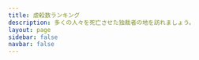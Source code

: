 ```yaml
---
title: 虐殺数ランキング
description: 多くの人々を死亡させた独裁者の地を訪れましょう。
layout: page
sidebar: false
navbar: false
---
```


<script setup>
import Earth from './Earth.vue'
</script>

<Earth />
